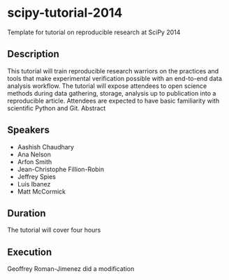 scipy-tutorial-2014
===================

Template for tutorial on reproducible research at SciPy 2014


Description
-----------

This tutorial will train reproducible research warriors on the practices and tools that make experimental verification possible with an end-to-end data analysis workflow.  The tutorial will expose attendees to open science methods during data gathering, storage, analysis up to publication into a reproducible article.  Attendees are expected to have basic familiarity with scientific Python and Git. 
Abstract


Speakers
--------

* Aashish Chaudhary
* Ana Nelson
* Arfon Smith
* Jean-Christophe Fillion-Robin
* Jeffrey Spies
* Luis Ibanez
* Matt McCormick


Duration
--------

The tutorial will cover four hours


Execution
---------

Geoffrey Roman-Jimenez did a modification

